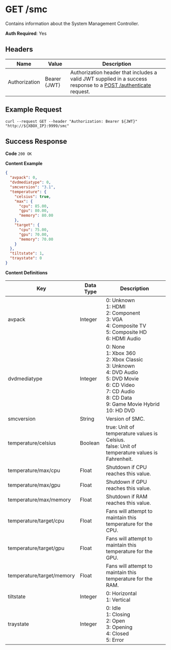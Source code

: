 # GET /smc

Contains information about the System Management Controller.

**Auth Required**: Yes

## Headers

| Name          | Value        | Description                                                                                                                              |
| ------------- | ------------ | ---------------------------------------------------------------------------------------------------------------------------------------- |
| Authorization | Bearer {JWT} | Authorization header that includes a valid JWT supplied in a success response to a [POST /authenticate](./post_authenticate.md) request. |

## Example Request

```
curl --request GET --header "Authorization: Bearer ${JWT}" "http://${XBOX_IP}:9999/smc"
```

## Success Response

**Code** `200 OK`

**Content Example**

<!-- prettier-ignore -->
```json
{
  "avpack": 0,
  "dvdmediatype": 0,
  "smcversion": "3.1",
  "temperature": {
    "celsius": true,
    "max": {
      "cpu": 85.00,
      "gpu": 80.00,
      "memory": 80.00
    },
    "target": {
      "cpu": 75.00,
      "gpu": 70.00,
      "memory": 70.00
    }
  },
  "tiltstate": 1,
  "traystate": 0
}
```

**Content Definitions**

| Key                       | Data Type | Description                                                                                                                                                                                   |
| ------------------------- | --------- | --------------------------------------------------------------------------------------------------------------------------------------------------------------------------------------------- |
| avpack                    | Integer   | 0: Unknown<br/>1: HDMI<br/>2: Component<br/>3: VGA<br/>4: Composite TV<br/>5: Composite HD<br/>6: HDMI Audio                                                                                  |
| dvdmediatype              | Integer   | 0: None<br/> 1: Xbox 360<br/> 2: Xbox Classic<br/> 3: Unknown<br/> 4: DVD Audio<br/> 5: DVD Movie<br/> 6: CD Video<br/> 7: CD Audio<br/> 8: CD Data<br/> 9: Game Movie Hybrid<br/> 10: HD DVD |
| smcversion                | String    | Version of SMC.                                                                                                                                                                               |
| temperature/celsius       | Boolean   | true: Unit of temperature values is Celsius.<br/>false: Unit of temperature values is Fahrenheit.                                                                                             |
| temperature/max/cpu       | Float     | Shutdown if CPU reaches this value.                                                                                                                                                           |
| temperature/max/gpu       | Float     | Shutdown if GPU reaches this value.                                                                                                                                                           |
| temperature/max/memory    | Float     | Shutdown if RAM reaches this value.                                                                                                                                                           |
| temperature/target/cpu    | Float     | Fans will attempt to maintain this temperature for the CPU.                                                                                                                                   |
| temperature/target/gpu    | Float     | Fans will attempt to maintain this temperature for the GPU.                                                                                                                                   |
| temperature/target/memory | Float     | Fans will attempt to maintain this temperature for the RAM.                                                                                                                                   |
| tiltstate                 | Integer   | 0: Horizontal<br/> 1: Vertical                                                                                                                                                                |
| traystate                 | Integer   | 0: Idle<br/> 1: Closing<br/> 2: Open<br/> 3: Opening<br/> 4: Closed<br/> 5: Error                                                                                                             |
